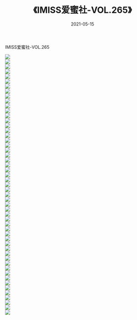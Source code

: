 ﻿---
layout: post
title:  《IMISS爱蜜社-VOL.265》
date:   2021-05-15
img: http://img.660000.xyz/Sharelink/网络美图/2021/IMISS爱蜜社-VOL.265/000.jpg
categories: [美女, 清纯, 唯美]
---

IMISS爱蜜社-VOL.265

  ![](http://img.660000.xyz/Sharelink/网络美图/2021/IMISS爱蜜社-VOL.265/001.jpg) <br> ![](http://img.660000.xyz/Sharelink/网络美图/2021/IMISS爱蜜社-VOL.265/002.jpg) <br> ![](http://img.660000.xyz/Sharelink/网络美图/2021/IMISS爱蜜社-VOL.265/003.jpg) <br> ![](http://img.660000.xyz/Sharelink/网络美图/2021/IMISS爱蜜社-VOL.265/004.jpg) <br> ![](http://img.660000.xyz/Sharelink/网络美图/2021/IMISS爱蜜社-VOL.265/005.jpg) <br> ![](http://img.660000.xyz/Sharelink/网络美图/2021/IMISS爱蜜社-VOL.265/006.jpg) <br> ![](http://img.660000.xyz/Sharelink/网络美图/2021/IMISS爱蜜社-VOL.265/007.jpg) <br> ![](http://img.660000.xyz/Sharelink/网络美图/2021/IMISS爱蜜社-VOL.265/008.jpg) <br> ![](http://img.660000.xyz/Sharelink/网络美图/2021/IMISS爱蜜社-VOL.265/009.jpg) <br> ![](http://img.660000.xyz/Sharelink/网络美图/2021/IMISS爱蜜社-VOL.265/010.jpg) <br> ![](http://img.660000.xyz/Sharelink/网络美图/2021/IMISS爱蜜社-VOL.265/011.jpg) <br> ![](http://img.660000.xyz/Sharelink/网络美图/2021/IMISS爱蜜社-VOL.265/012.jpg) <br> ![](http://img.660000.xyz/Sharelink/网络美图/2021/IMISS爱蜜社-VOL.265/013.jpg) <br> ![](http://img.660000.xyz/Sharelink/网络美图/2021/IMISS爱蜜社-VOL.265/014.jpg) <br> ![](http://img.660000.xyz/Sharelink/网络美图/2021/IMISS爱蜜社-VOL.265/015.jpg) <br> ![](http://img.660000.xyz/Sharelink/网络美图/2021/IMISS爱蜜社-VOL.265/016.jpg) <br> ![](http://img.660000.xyz/Sharelink/网络美图/2021/IMISS爱蜜社-VOL.265/017.jpg) <br> ![](http://img.660000.xyz/Sharelink/网络美图/2021/IMISS爱蜜社-VOL.265/018.jpg) <br> ![](http://img.660000.xyz/Sharelink/网络美图/2021/IMISS爱蜜社-VOL.265/019.jpg) <br> ![](http://img.660000.xyz/Sharelink/网络美图/2021/IMISS爱蜜社-VOL.265/020.jpg) <br> ![](http://img.660000.xyz/Sharelink/网络美图/2021/IMISS爱蜜社-VOL.265/021.jpg) <br> ![](http://img.660000.xyz/Sharelink/网络美图/2021/IMISS爱蜜社-VOL.265/022.jpg) <br> ![](http://img.660000.xyz/Sharelink/网络美图/2021/IMISS爱蜜社-VOL.265/023.jpg) <br> ![](http://img.660000.xyz/Sharelink/网络美图/2021/IMISS爱蜜社-VOL.265/024.jpg) <br> ![](http://img.660000.xyz/Sharelink/网络美图/2021/IMISS爱蜜社-VOL.265/025.jpg) <br> ![](http://img.660000.xyz/Sharelink/网络美图/2021/IMISS爱蜜社-VOL.265/026.jpg) <br> ![](http://img.660000.xyz/Sharelink/网络美图/2021/IMISS爱蜜社-VOL.265/027.jpg) <br> ![](http://img.660000.xyz/Sharelink/网络美图/2021/IMISS爱蜜社-VOL.265/028.jpg) <br> ![](http://img.660000.xyz/Sharelink/网络美图/2021/IMISS爱蜜社-VOL.265/029.jpg) <br> ![](http://img.660000.xyz/Sharelink/网络美图/2021/IMISS爱蜜社-VOL.265/030.jpg) <br> ![](http://img.660000.xyz/Sharelink/网络美图/2021/IMISS爱蜜社-VOL.265/031.jpg) <br> ![](http://img.660000.xyz/Sharelink/网络美图/2021/IMISS爱蜜社-VOL.265/032.jpg) <br> ![](http://img.660000.xyz/Sharelink/网络美图/2021/IMISS爱蜜社-VOL.265/033.jpg) <br> ![](http://img.660000.xyz/Sharelink/网络美图/2021/IMISS爱蜜社-VOL.265/034.jpg) <br> ![](http://img.660000.xyz/Sharelink/网络美图/2021/IMISS爱蜜社-VOL.265/035.jpg) <br> ![](http://img.660000.xyz/Sharelink/网络美图/2021/IMISS爱蜜社-VOL.265/036.jpg) <br> ![](http://img.660000.xyz/Sharelink/网络美图/2021/IMISS爱蜜社-VOL.265/037.jpg) <br> ![](http://img.660000.xyz/Sharelink/网络美图/2021/IMISS爱蜜社-VOL.265/038.jpg) <br> ![](http://img.660000.xyz/Sharelink/网络美图/2021/IMISS爱蜜社-VOL.265/039.jpg) <br> ![](http://img.660000.xyz/Sharelink/网络美图/2021/IMISS爱蜜社-VOL.265/040.jpg) <br> ![](http://img.660000.xyz/Sharelink/网络美图/2021/IMISS爱蜜社-VOL.265/041.jpg) <br> ![](http://img.660000.xyz/Sharelink/网络美图/2021/IMISS爱蜜社-VOL.265/042.jpg) <br> ![](http://img.660000.xyz/Sharelink/网络美图/2021/IMISS爱蜜社-VOL.265/043.jpg) <br> ![](http://img.660000.xyz/Sharelink/网络美图/2021/IMISS爱蜜社-VOL.265/044.jpg) <br> ![](http://img.660000.xyz/Sharelink/网络美图/2021/IMISS爱蜜社-VOL.265/045.jpg) <br> ![](http://img.660000.xyz/Sharelink/网络美图/2021/IMISS爱蜜社-VOL.265/046.jpg) <br> ![](http://img.660000.xyz/Sharelink/网络美图/2021/IMISS爱蜜社-VOL.265/047.jpg) <br> ![](http://img.660000.xyz/Sharelink/网络美图/2021/IMISS爱蜜社-VOL.265/048.jpg) <br> ![](http://img.660000.xyz/Sharelink/网络美图/2021/IMISS爱蜜社-VOL.265/049.jpg) <br> ![](http://img.660000.xyz/Sharelink/网络美图/2021/IMISS爱蜜社-VOL.265/050.jpg) <br> ![](http://img.660000.xyz/Sharelink/网络美图/2021/IMISS爱蜜社-VOL.265/051.jpg) <br> ![](http://img.660000.xyz/Sharelink/网络美图/2021/IMISS爱蜜社-VOL.265/052.jpg) <br> ![](http://img.660000.xyz/Sharelink/网络美图/2021/IMISS爱蜜社-VOL.265/053.jpg) <br>